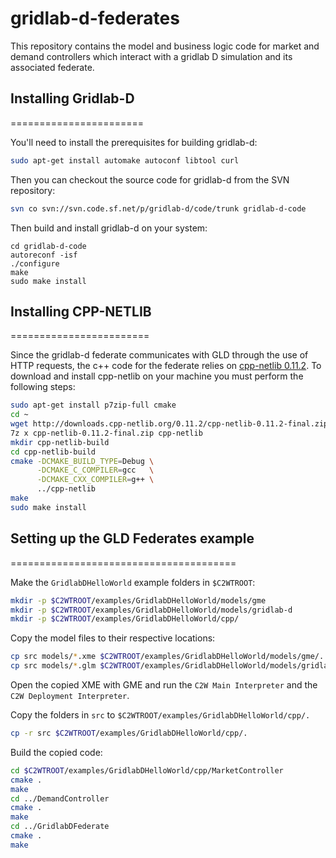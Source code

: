 # gridlab-d-federates
This repository contains the model and business logic code for market and demand controllers which interact with a gridlab D simulation and its associated federate.

## Installing Gridlab-D
=======================

You'll need to install the prerequisites for building gridlab-d:

```bash
sudo apt-get install automake autoconf libtool curl
```

Then you can checkout the source code for gridlab-d from the SVN repository:

```bash
svn co svn://svn.code.sf.net/p/gridlab-d/code/trunk gridlab-d-code
```

Then build and install gridlab-d on your system:

```baash
cd gridlab-d-code
autoreconf -isf
./configure
make
sudo make install
```

## Installing CPP-NETLIB
========================

Since the gridlab-d federate communicates with GLD through the use of HTTP requests, the c++ code for the federate relies on [cpp-netlib 0.11.2](http://cpp-netlib.org).  To download and install cpp-netlib on your machine you must perform the following steps:

```bash
sudo apt-get install p7zip-full cmake
cd ~
wget http://downloads.cpp-netlib.org/0.11.2/cpp-netlib-0.11.2-final.zip
7z x cpp-netlib-0.11.2-final.zip cpp-netlib
mkdir cpp-netlib-build
cd cpp-netlib-build
cmake -DCMAKE_BUILD_TYPE=Debug \
      -DCMAKE_C_COMPILER=gcc   \
      -DCMAKE_CXX_COMPILER=g++ \
      ../cpp-netlib
make
sudo make install
```

## Setting up the GLD Federates example
=======================================

Make the `GridlabDHelloWorld` example folders in `$C2WTROOT`:

```bash
mkdir -p $C2WTROOT/examples/GridlabDHelloWorld/models/gme
mkdir -p $C2WTROOT/examples/GridlabDHelloWorld/models/gridlab-d
mkdir -p $C2WTROOT/examples/GridlabDHelloWorld/cpp/
```

Copy the model files to their respective locations:

```bash
cp src models/*.xme $C2WTROOT/examples/GridlabDHelloWorld/models/gme/.
cp src models/*.glm $C2WTROOT/examples/GridlabDHelloWorld/models/gridlab-d/.
```

Open the copied XME with GME and run the `C2W Main Interpreter` and the `C2W Deployment Interpreter`.

Copy the folders in `src` to `$C2WTROOT/examples/GridlabDHelloWorld/cpp/.`

```bash
cp -r src $C2WTROOT/examples/GridlabDHelloWorld/cpp/.
```

Build the copied code:

```bash
cd $C2WTROOT/examples/GridlabDHelloWorld/cpp/MarketController
cmake .
make
cd ../DemandController
cmake .
make
cd ../GridlabDFederate
cmake .
make
```
